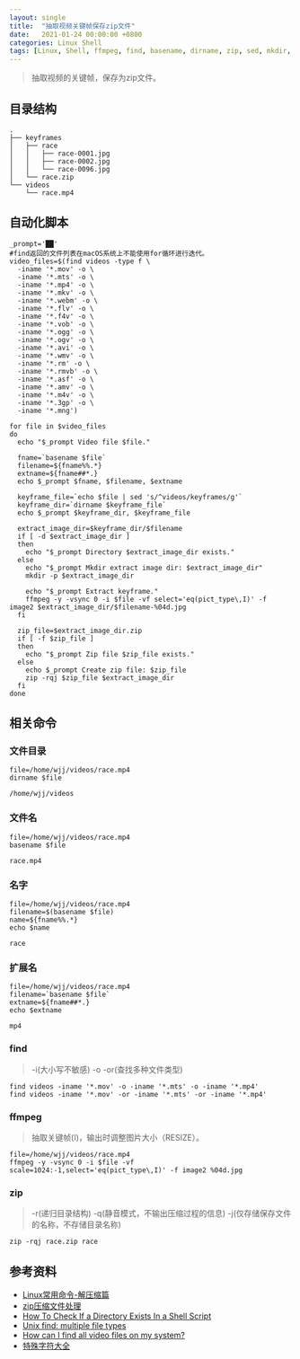 ```yaml
---
layout: single
title:  "抽取视频关键帧保存zip文件"
date:   2021-01-24 00:00:00 +0800
categories: Linux Shell
tags: [Linux, Shell, ffmpeg, find, basename, dirname, zip, sed, mkdir, if, for]
---
```


> 抽取视频的关键帧，保存为zip文件。

## 目录结构
```
.
├── keyframes
│   ├── race
│   │   ├── race-0001.jpg
│   │   ├── race-0002.jpg
│   │   └── race-0096.jpg
│   └── race.zip
└── videos
    └── race.mp4
```

## 自动化脚本
```shell
_prompt='██'
#find返回的文件列表在macOS系统上不能使用for循环进行迭代。
video_files=$(find videos -type f \
  -iname '*.mov' -o \
  -iname '*.mts' -o \
  -iname '*.mp4' -o \
  -iname '*.mkv' -o \
  -iname '*.webm' -o \
  -iname '*.flv' -o \
  -iname '*.f4v' -o \
  -iname '*.vob' -o \
  -iname '*.ogg' -o \
  -iname '*.ogv' -o \
  -iname '*.avi' -o \
  -iname '*.wmv' -o \
  -iname '*.rm' -o \
  -iname '*.rmvb' -o \
  -iname '*.asf' -o \
  -iname '*.amv' -o \
  -iname '*.m4v' -o \
  -iname '*.3gp' -o \
  -iname '*.mng')

for file in $video_files
do
  echo "$_prompt Video file $file." 

  fname=`basename $file`
  filename=${fname%%.*}
  extname=${fname##*.}
  echo $_prompt $fname, $filename, $extname

  keyframe_file=`echo $file | sed 's/^videos/keyframes/g'`
  keyframe_dir=`dirname $keyframe_file`
  echo $_prompt $keyframe_dir, $keyframe_file

  extract_image_dir=$keyframe_dir/$filename
  if [ -d $extract_image_dir ] 
  then
    echo "$_prompt Directory $extract_image_dir exists." 
  else
    echo "$_prompt Mkdir extract image dir: $extract_image_dir"
    mkdir -p $extract_image_dir

    echo "$_prompt Extract keyframe."
    ffmpeg -y -vsync 0 -i $file -vf select='eq(pict_type\,I)' -f image2 $extract_image_dir/$filename-%04d.jpg
  fi

  zip_file=$extract_image_dir.zip
  if [ -f $zip_file ]
  then
    echo "$_prompt Zip file $zip_file exists." 
  else
    echo $_prompt Create zip file: $zip_file
    zip -rqj $zip_file $extract_image_dir
  fi
done
```

## 相关命令
### 文件目录
```shell
file=/home/wjj/videos/race.mp4
dirname $file
```
```
/home/wjj/videos
```

### 文件名
```shell
file=/home/wjj/videos/race.mp4
basename $file
```
```
race.mp4
```

### 名字
```shell
file=/home/wjj/videos/race.mp4
filename=$(basename $file)
name=${fname%%.*}
echo $name
```
```
race
```

### 扩展名
```shell
file=/home/wjj/videos/race.mp4
filename=`basename $file`
extname=${fname##*.}
echo $extname
```
```
mp4
```

### find
> -i(大小写不敏感) -o -or(查找多种文件类型)
```shell
find videos -iname '*.mov' -o -iname '*.mts' -o -iname '*.mp4'
find videos -iname '*.mov' -or -iname '*.mts' -or -iname '*.mp4'
```

### ffmpeg
> 抽取关键帧(I)，输出时调整图片大小（RESIZE）。
```shell
file=/home/wjj/videos/race.mp4
ffmpeg -y -vsync 0 -i $file -vf scale=1024:-1,select='eq(pict_type\,I)' -f image2 %04d.jpg
```

### zip
> -r(递归目录结构) -q(静音模式，不输出压缩过程的信息) -j(仅存储保存文件的名称，不存储目录名称)
```shell
zip -rqj race.zip race
```

## 参考资料
* [Linux常用命令-解压缩篇](https://zhuanlan.zhihu.com/p/47221234)
* [zip压缩文件处理](https://www.jianshu.com/p/15bdb508837e)
* [How To Check If a Directory Exists In a Shell Script](https://www.cyberciti.biz/faq/howto-check-if-a-directory-exists-in-a-bash-shellscript/)
* [Unix find: multiple file types](https://stackoverflow.com/questions/7190565/unix-find-multiple-file-types)
* [How can I find all video files on my system?](https://askubuntu.com/questions/844711/how-can-i-find-all-video-files-on-my-system)
* [特殊字符大全](http://xh.5156edu.com/page/18466.html)
